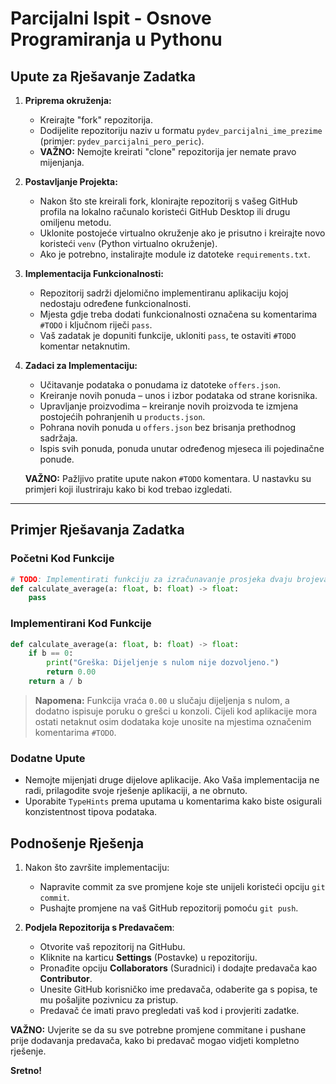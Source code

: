 # Parcijalni Ispit - Osnove Programiranja u Pythonu

## Upute za Rješavanje Zadatka

1. **Priprema okruženja:**
   - Kreirajte "fork" repozitorija.
   - Dodijelite repozitoriju naziv u formatu `pydev_parcijalni_ime_prezime` (primjer: `pydev_parcijalni_pero_peric`). 
   - **VAŽNO:** Nemojte kreirati "clone" repozitorija jer nemate pravo mijenjanja.

2. **Postavljanje Projekta:**
   - Nakon što ste kreirali fork, klonirajte repozitorij s vašeg GitHub profila na lokalno računalo koristeći GitHub Desktop ili drugu omiljenu metodu.
   - Uklonite postojeće virtualno okruženje ako je prisutno i kreirajte novo koristeći `venv` (Python virtualno okruženje).
   - Ako je potrebno, instalirajte module iz datoteke `requirements.txt`.

3. **Implementacija Funkcionalnosti:**
   - Repozitorij sadrži djelomično implementiranu aplikaciju kojoj nedostaju određene funkcionalnosti.
   - Mjesta gdje treba dodati funkcionalnosti označena su komentarima `#TODO` i ključnom riječi `pass`.
   - Vaš zadatak je dopuniti funkcije, ukloniti `pass`, te ostaviti `#TODO` komentar netaknutim.

4. **Zadaci za Implementaciju:**
   - Učitavanje podataka o ponudama iz datoteke `offers.json`.
   - Kreiranje novih ponuda – unos i izbor podataka od strane korisnika.
   - Upravljanje proizvodima – kreiranje novih proizvoda te izmjena postojećih pohranjenih u `products.json`.
   - Pohrana novih ponuda u `offers.json` bez brisanja prethodnog sadržaja.
   - Ispis svih ponuda, ponuda unutar određenog mjeseca ili pojedinačne ponude.

   **VAŽNO:** Pažljivo pratite upute nakon `#TODO` komentara. U nastavku su primjeri koji ilustriraju kako bi kod trebao izgledati.

---

## Primjer Rješavanja Zadatka

### Početni Kod Funkcije

```python
# TODO: Implementirati funkciju za izračunavanje prosjeka dvaju brojeva
def calculate_average(a: float, b: float) -> float:
    pass
```

### Implementirani Kod Funkcije

```python
def calculate_average(a: float, b: float) -> float:
    if b == 0:
        print("Greška: Dijeljenje s nulom nije dozvoljeno.")
        return 0.00
    return a / b
```

> **Napomena:** Funkcija vraća `0.00` u slučaju dijeljenja s nulom, a dodatno ispisuje poruku o grešci u konzoli. Cijeli kod aplikacije mora ostati netaknut osim dodataka koje unosite na mjestima označenim komentarima `#TODO`.

### Dodatne Upute

- Nemojte mijenjati druge dijelove aplikacije. Ako Vaša implementacija ne radi, prilagodite svoje rješenje aplikaciji, a ne obrnuto.
- Uporabite `TypeHints` prema uputama u komentarima kako biste osigurali konzistentnost tipova podataka.

## Podnošenje Rješenja

1. Nakon što završite implementaciju:
   - Napravite commit za sve promjene koje ste unijeli koristeći opciju `git commit`.
   - Pushajte promjene na vaš GitHub repozitorij pomoću `git push`.

2. **Podjela Repozitorija s Predavačem**:
   - Otvorite vaš repozitorij na GitHubu.
   - Kliknite na karticu **Settings** (Postavke) u repozitoriju.
   - Pronađite opciju **Collaborators** (Suradnici) i dodajte predavača kao **Contributor**.
   - Unesite GitHub korisničko ime predavača, odaberite ga s popisa, te mu pošaljite pozivnicu za pristup.
   - Predavač će imati pravo pregledati vaš kod i provjeriti zadatke.

**VAŽNO:** Uvjerite se da su sve potrebne promjene commitane i pushane prije dodavanja predavača, kako bi predavač mogao vidjeti kompletno rješenje.

**Sretno!**
